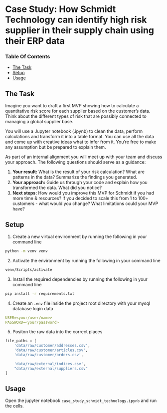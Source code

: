 # **Case Study**: How Schmidt Technology can identify high risk supplier in their supply chain using their ERP data

### Table Of Contents

- [The Task](#the-task)
- [Setup](#setup)
- [Usage](#usage)

## The Task
Imagine you want to draft a first MVP showing how to calculate a quantitative risk score for each supplier based on the customer’s data. Think about the different types of risk that are possibly connected to managing a global supplier base.

You will use a Jupyter notebook (.ipynb) to clean the data, perform calculations and transform it into a table format. You can use all the data and come up with creative ideas what to infer from it. You’re free to make any assumption but be prepared to explain them.

As part of an internal alignment you will meet up with your team and discuss your approach. The following questions should serve as a guidance:

1. **Your result:** What is the result of your risk calculation? What are patterns in the data? Summarize the findings you generated.
2. **Your approach:** Guide us through your code and explain how you transformed the data. What did you notice?
3. **Next steps:** How would you improve this MVP for Schmidt if you had more time & resources? If you decided to scale this from 1 to 100+ customers - what would you change? What limitations could your MVP have?

## Setup
1. Create a new virtual environment by running the following in your command line
```bash
python -m venv venv
```

2. Activate the environment by running the following in your command line
```bash
venv/Scripts/activate
```

3. Install the required dependencies by running the following in your command line
```bash
pip install -r requirements.txt
```

4. Create an ```.env``` file inside the project root directory with your mysql database login data
```yml
USER=<your/user/name>
PASSWORD=<your/password>
```

5. Positon the raw data into the correct places
```python
file_paths = [
    'data/raw/customer/addresses.csv',
    'data/raw/customer/articles.csv',
    'data/raw/customer/orders.csv',

    'data/raw/external/indices.csv',
    "data/raw/external/suppliers.csv"
]
```

## Usage 
Open the jupyter notebook ```case_study_schmidt_technology.ipynb``` and run the cells.
